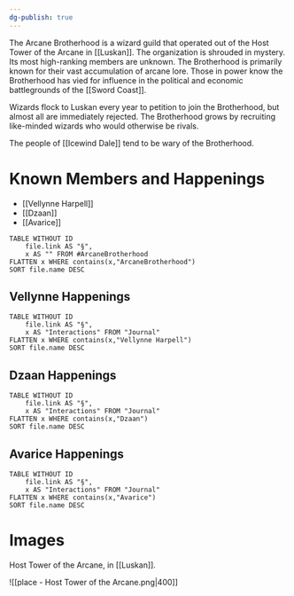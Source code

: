```yaml
---
dg-publish: true
---
```


The Arcane Brotherhood is a wizard guild that operated out of the Host Tower of the Arcane in [[Luskan]]. The organization is shrouded in mystery. Its most high-ranking members are unknown. The Brotherhood is primarily known for their vast accumulation of arcane lore. Those in power know the Brotherhood has vied for influence in the political and economic battlegrounds of the [[Sword Coast]]. 

Wizards flock to Luskan every year to petition to join the Brotherhood, but almost all are immediately rejected. The Brotherhood grows by recruiting like-minded wizards who would otherwise be rivals.

The people of [[Icewind Dale]] tend to be wary of the Brotherhood.
# Known Members and Happenings

- [[Vellynne Harpell]]
- [[Dzaan]]
- [[Avarice]]

```dataview
TABLE WITHOUT ID
	file.link AS "§", 
	x AS "" FROM #ArcaneBrotherhood  
FLATTEN x WHERE contains(x,"ArcaneBrotherhood") 
SORT file.name DESC
```

## Vellynne Happenings
```dataview
TABLE WITHOUT ID
	file.link AS "§", 
	x AS "Interactions" FROM "Journal"
FLATTEN x WHERE contains(x,"Vellynne Harpell") 
SORT file.name DESC
```

## Dzaan Happenings
```dataview
TABLE WITHOUT ID
	file.link AS "§", 
	x AS "Interactions" FROM "Journal"
FLATTEN x WHERE contains(x,"Dzaan") 
SORT file.name DESC
```

## Avarice Happenings
```dataview
TABLE WITHOUT ID
	file.link AS "§", 
	x AS "Interactions" FROM "Journal"
FLATTEN x WHERE contains(x,"Avarice") 
SORT file.name DESC
```

# Images

Host Tower of the Arcane, in [[Luskan]].


![[place - Host Tower of the Arcane.png|400]]